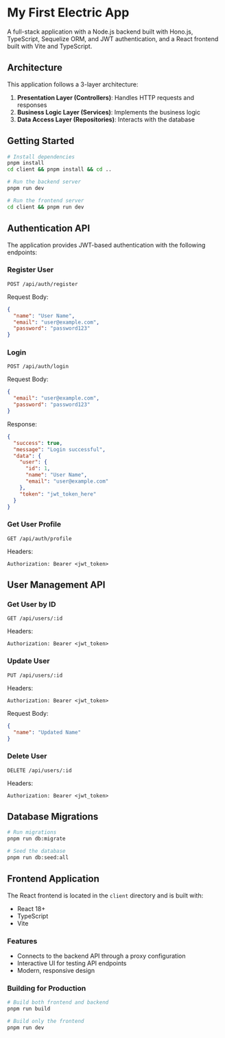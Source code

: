 # My First Electric App

A full-stack application with a Node.js backend built with Hono.js, TypeScript, Sequelize ORM, and JWT authentication, and a React frontend built with Vite and TypeScript.

## Architecture

This application follows a 3-layer architecture:

1. **Presentation Layer (Controllers)**: Handles HTTP requests and responses
2. **Business Logic Layer (Services)**: Implements the business logic
3. **Data Access Layer (Repositories)**: Interacts with the database

## Getting Started

```bash
# Install dependencies
pnpm install
cd client && pnpm install && cd ..

# Run the backend server
pnpm run dev

# Run the frontend server
cd client && pnpm run dev
```

## Authentication API

The application provides JWT-based authentication with the following endpoints:

### Register User
```
POST /api/auth/register
```
Request Body:
```json
{
  "name": "User Name",
  "email": "user@example.com",
  "password": "password123"
}
```

### Login
```
POST /api/auth/login
```
Request Body:
```json
{
  "email": "user@example.com",
  "password": "password123"
}
```
Response:
```json
{
  "success": true,
  "message": "Login successful",
  "data": {
    "user": {
      "id": 1,
      "name": "User Name",
      "email": "user@example.com"
    },
    "token": "jwt_token_here"
  }
}
```

### Get User Profile
```
GET /api/auth/profile
```
Headers:
```
Authorization: Bearer <jwt_token>
```

## User Management API

### Get User by ID
```
GET /api/users/:id
```
Headers:
```
Authorization: Bearer <jwt_token>
```

### Update User
```
PUT /api/users/:id
```
Headers:
```
Authorization: Bearer <jwt_token>
```
Request Body:
```json
{
  "name": "Updated Name"
}
```

### Delete User
```
DELETE /api/users/:id
```
Headers:
```
Authorization: Bearer <jwt_token>
```

## Database Migrations

```bash
# Run migrations
pnpm run db:migrate

# Seed the database
pnpm run db:seed:all
```

## Frontend Application

The React frontend is located in the `client` directory and is built with:

- React 18+
- TypeScript
- Vite

### Features

- Connects to the backend API through a proxy configuration
- Interactive UI for testing API endpoints
- Modern, responsive design

### Building for Production

```bash
# Build both frontend and backend
pnpm run build

# Build only the frontend
pnpm run dev
```
